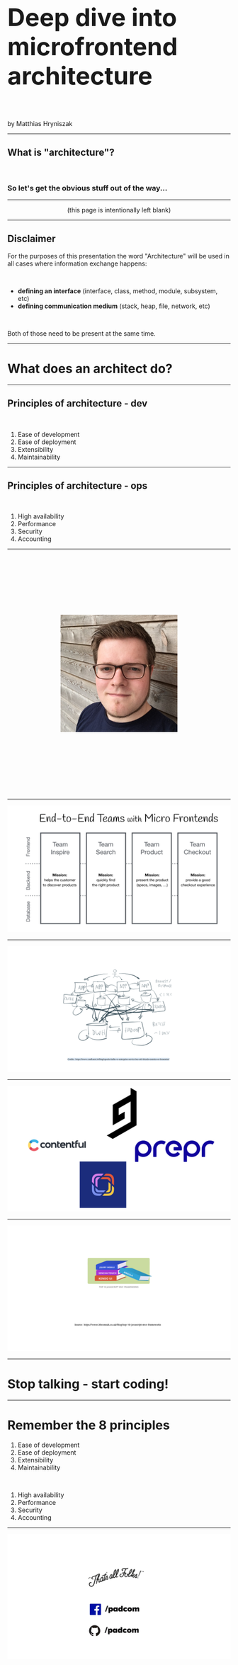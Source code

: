 # <span style="font-size: 55px;">Deep dive into microfrontend architecture</span>

<br/>
<br/>

by Matthias Hryniszak

---

## What is "architecture"?

<br/>

### So let's get the obvious stuff out of the way...

---

<center>(this page is intentionally left blank)</center>

---

## Disclaimer

For the purposes of this presentation the word "Architecture" will be used in all cases where information exchange happens:

<br/>

- <b>defining an interface</b> (interface, class, method, module, subsystem, etc)
- <b>defining communication medium</b> (stack, heap, file, network, etc)

<br/>

Both of those need to be present at the same time.

---

# What does an architect do?

---

## Principles of architecture - dev

<br/>

1. Ease of development
2. Ease of deployment
3. Extensibility
4. Maintainability

---

## Principles of architecture - ops

<br/>

1. High availability
2. Performance
3. Security
4. Accounting

---

<center style="padding: 120px;">

![Michael Geers](michael-geers.png "Michael Geers")

</center>

---

<center>

![The Promise](the-promise.png "The Promise")

</center>

---

![Reality](enterprise_architectures.png "Reality")

---

<center>

![Reality](cmses.png "Reality")

</center>

---

<center>

![MVC 4ever](mvc-frameworks.png "MVC 4ever")

</center>

---

# Stop talking - start coding!

---

# Remember the 8 principles

1. Ease of development
2. Ease of deployment
3. Extensibility
4. Maintainability

&nbsp;

1. High availability
2. Performance
3. Security
4. Accounting

---

<center>

![](that-is-all.png)

</center>


